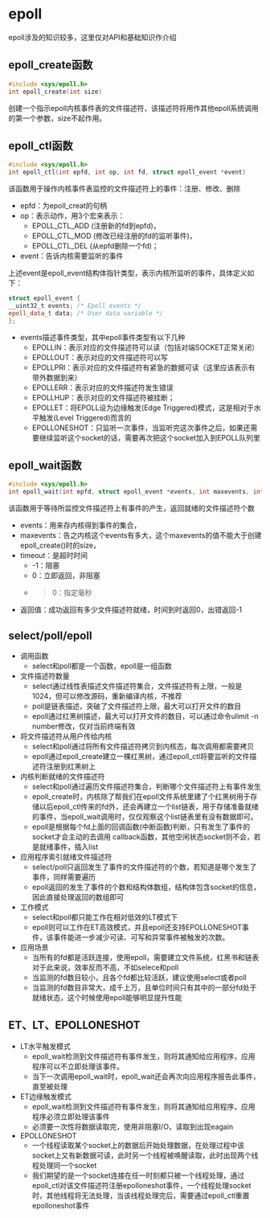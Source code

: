 # epoll
epoll涉及的知识较多，这里仅对API和基础知识作介绍
## epoll_create函数
```C++
#include <sys/epoll.h>
int epoll_create(int size)
```
创建一个指示epoll内核事件表的文件描述符，该描述符将用作其他epoll系统调用的第一个参数，size不起作用。
## epoll_ctl函数
```C++
#include <sys/epoll.h>
int epoll_ctl(int epfd, int op, int fd, struct epoll_event *event)
```
该函数用于操作内核事件表监控的文件描述符上的事件：注册、修改、删除
* epfd：为epoll_creat的句柄
* op：表示动作，用3个宏来表示：
  * EPOLL_CTL_ADD (注册新的fd到epfd)，
  * EPOLL_CTL_MOD (修改已经注册的fd的监听事件)，
  * EPOLL_CTL_DEL (从epfd删除一个fd)；
* event：告诉内核需要监听的事件

上述event是epoll_event结构体指针类型，表示内核所监听的事件，具体定义如下：
```C++
struct epoll_event {
__uint32_t events; /* Epoll events */
epoll_data_t data; /* User data variable */
};
```
* events描述事件类型，其中epoll事件类型有以下几种
  * EPOLLIN：表示对应的文件描述符可以读（包括对端SOCKET正常关闭）
  * EPOLLOUT：表示对应的文件描述符可以写
  * EPOLLPRI：表示对应的文件描述符有紧急的数据可读（这里应该表示有带外数据到来）
  * EPOLLERR：表示对应的文件描述符发生错误
  * EPOLLHUP：表示对应的文件描述符被挂断；
  * EPOLLET：将EPOLL设为边缘触发(Edge Triggered)模式，这是相对于水平触发(Level Triggered)而言的
  * EPOLLONESHOT：只监听一次事件，当监听完这次事件之后，如果还需要继续监听这个socket的话，需要再次把这个socket加入到EPOLL队列里

## epoll_wait函数
```C++
#include <sys/epoll.h>
int epoll_wait(int epfd, struct epoll_event *events, int maxevents, int timeout)
```
该函数用于等待所监控文件描述符上有事件的产生，返回就绪的文件描述符个数
* events：用来存内核得到事件的集合，
* maxevents：告之内核这个events有多大，这个maxevents的值不能大于创建epoll_create()时的size，
* timeout：是超时时间
  * -1：阻塞
  * 0：立即返回，非阻塞
  * >0：指定毫秒
* 返回值：成功返回有多少文件描述符就绪，时间到时返回0，出错返回-1

## select/poll/epoll
* 调用函数
  * select和poll都是一个函数，epoll是一组函数
* 文件描述符数量
  * select通过线性表描述文件描述符集合，文件描述符有上限，一般是1024，但可以修改源码，重新编译内核，不推荐
  * poll是链表描述，突破了文件描述符上限，最大可以打开文件的数目
  * epoll通过红黑树描述，最大可以打开文件的数目，可以通过命令ulimit -n number修改，仅对当前终端有效
* 将文件描述符从用户传给内核
  * select和poll通过将所有文件描述符拷贝到内核态，每次调用都需要拷贝
  * epoll通过epoll_create建立一棵红黑树，通过epoll_ctl将要监听的文件描述符注册到红黑树上
* 内核判断就绪的文件描述符
  * select和poll通过遍历文件描述符集合，判断哪个文件描述符上有事件发生
  * epoll_create时，内核除了帮我们在epoll文件系统里建了个红黑树用于存储以后epoll_ctl传来的fd外，还会再建立一个list链表，用于存储准备就绪的事件，当epoll_wait调用时，仅仅观察这个list链表里有没有数据即可。
  * epoll是根据每个fd上面的回调函数(中断函数)判断，只有发生了事件的socket才会主动的去调用 callback函数，其他空闲状态socket则不会，若是就绪事件，插入list
* 应用程序索引就绪文件描述符
  * select/poll只返回发生了事件的文件描述符的个数，若知道是哪个发生了事件，同样需要遍历
  * epoll返回的发生了事件的个数和结构体数组，结构体包含socket的信息，因此直接处理返回的数组即可
* 工作模式
  * select和poll都只能工作在相对低效的LT模式下
  * epoll则可以工作在ET高效模式，并且epoll还支持EPOLLONESHOT事件，该事件能进一步减少可读、可写和异常事件被触发的次数。 
* 应用场景
  * 当所有的fd都是活跃连接，使用epoll，需要建立文件系统，红黑书和链表对于此来说，效率反而不高，不如selece和poll
  * 当监测的fd数目较小，且各个fd都比较活跃，建议使用select或者poll
  * 当监测的fd数目非常大，成千上万，且单位时间只有其中的一部分fd处于就绪状态，这个时候使用epoll能够明显提升性能

## ET、LT、EPOLLONESHOT
* LT水平触发模式
  * epoll_wait检测到文件描述符有事件发生，则将其通知给应用程序，应用程序可以不立即处理该事件。
  * 当下一次调用epoll_wait时，epoll_wait还会再次向应用程序报告此事件，直至被处理
* ET边缘触发模式
  * epoll_wait检测到文件描述符有事件发生，则将其通知给应用程序，应用程序必须立即处理该事件
  * 必须要一次性将数据读取完，使用非阻塞I/O，读取到出现eagain
* EPOLLONESHOT
  * 一个线程读取某个socket上的数据后开始处理数据，在处理过程中该socket上又有新数据可读，此时另一个线程被唤醒读取，此时出现两个线程处理同一个socket
  * 我们期望的是一个socket连接在任一时刻都只被一个线程处理，通过epoll_ctl对该文件描述符注册epolloneshot事件，一个线程处理socket时，其他线程将无法处理，当该线程处理完后，需要通过epoll_ctl重置epolloneshot事件
